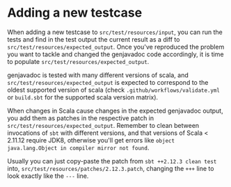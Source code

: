 # Adding a new testcase

When adding a new testcase to `src/test/resources/input`, you can run the tests and find in
the test output the current result as a diff to `src/test/resources/expected_output`. Once
you've reproduced the problem you want to tackle and changed the genjavadoc code accordingly,
it is time to populate `src/test/resources/expected_output`.

genjavadoc is tested with many different versions of scala, and
`src/test/resources/expected_output` is expected to correspond to the oldest supported version
of scala (check `.github/workflows/validate.yml` or `build.sbt` for the supported scala version matrix).

When changes in Scala cause changes in the expected genjavadoc output, you add them as patches
in the respective patch in `src/test/resources/expected_output`. Remember to clean between
invocations of `sbt` with different versions, and that versions of Scala < 2.11.12 require JDK8,
otherwise you'll get errors like `object java.lang.Object in compiler mirror not found`.

Usually you can just copy-paste the patch from `sbt ++2.12.3 clean test` into,
`src/test/resources/patches/2.12.3.patch`, changing the `+++` line to look exactly like the
`---` line.
